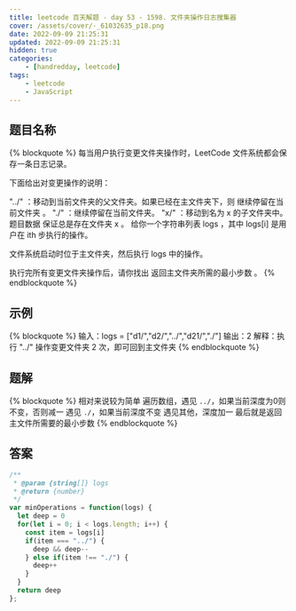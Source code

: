 ```yaml
---
title: leetcode 百天解题 - day 53 - 1598. 文件夹操作日志搜集器
cover: /assets/cover/·_61032635_p18.png
date: 2022-09-09 21:25:31
updated: 2022-09-09 21:25:31
hidden: true
categories:
    - [handredday, leetcode]
tags:
    - leetcode
    - JavaScript
---
```


## 题目名称

{% blockquote %}
每当用户执行变更文件夹操作时，LeetCode 文件系统都会保存一条日志记录。

下面给出对变更操作的说明：

"../" ：移动到当前文件夹的父文件夹。如果已经在主文件夹下，则 继续停留在当前文件夹 。
"./" ：继续停留在当前文件夹。
"x/" ：移动到名为 x 的子文件夹中。题目数据 保证总是存在文件夹 x 。
给你一个字符串列表 logs ，其中 logs[i] 是用户在 ith 步执行的操作。

文件系统启动时位于主文件夹，然后执行 logs 中的操作。

执行完所有变更文件夹操作后，请你找出 返回主文件夹所需的最小步数 。
{% endblockquote %}

## 示例

{% blockquote %}
输入：logs = ["d1/","d2/","../","d21/","./"]
输出：2
解释：执行 "../" 操作变更文件夹 2 次，即可回到主文件夹
{% endblockquote %}


## 题解

{% blockquote %}
相对来说较为简单
遍历数组，遇见 `../`，如果当前深度为0则不变，否则减一
遇见 `./`，如果当前深度不变
遇见其他，深度加一
最后就是返回主文件所需要的最小步数
{% endblockquote %}

## 答案

~~~js
/**
 * @param {string[]} logs
 * @return {number}
 */
var minOperations = function(logs) {
  let deep = 0
  for(let i = 0; i < logs.length; i++) {
    const item = logs[i]
    if(item === "../") {
      deep && deep--
    } else if(item !== "./") {
      deep++
    }
  }
  return deep
};
~~~
